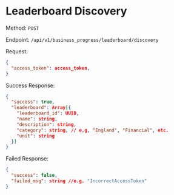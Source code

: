 # Leaderboard Discovery

Method: `POST`

Endpoint: `/api/v1/business_progress/leaderboard/discovery`

Request:

```json
{
  "access_token": access_token,
}
```

Success Response:

```json
{
  "success": true,
  "leaderboard": Array[{
    "leaderboard_id": UUID,
    "name": string,
    "description": string,
    "category": string, // e,g, "England", "Financial", etc.
    "unit": string
  }]
}
```

Failed Response:

```json
{
  "success": false,
  "failed_msg": string //e.g. "IncorrectAccessToken"
}
```
